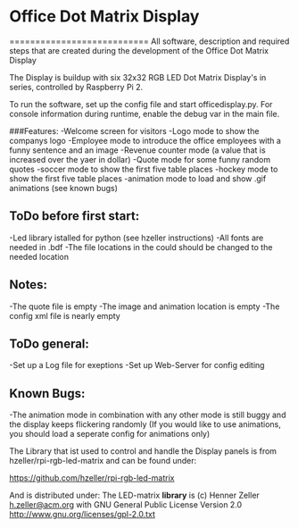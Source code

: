 # Office Dot Matrix Display
===========================
All software, description and required steps that are created during the development of the Office Dot Matrix Display

The Display is buildup with six 32x32 RGB LED Dot Matrix Display's in series, controlled by Raspberry Pi 2. 

To run the software, set up the config file and start officedisplay.py.
For console information during runtime, enable the debug var in the main file.

###Features:
  -Welcome screen for visitors
  -Logo mode to show the companys logo
  -Employee mode to introduce the office employees with a funny sentence and an image
  -Revenue counter mode (a value that is increased over the yaer in dollar)
  -Quote mode for some funny random quotes
  -soccer mode to show the first five table places
  -hockey mode to show the first five table places
  -animation mode to load and show .gif animations (see known bugs)

ToDo before first start:
--
-Led library istalled for python (see hzeller instructions)
-All fonts are needed in .bdf
-The file locations in the could should be changed to the needed location

## Notes:
-The quote file is empty
-The image and animation location is empty
-The config xml file is nearly empty

## ToDo general:
-Set up a Log file for exeptions
-Set up Web-Server for config editing

## Known Bugs:
-The animation mode in combination with any other mode is still buggy and the display keeps flickering randomly
(If you would like to use animations, you should load a seperate config for animations only)

The Library that ist used to control and handle the Display panels is from hzeller/rpi-rgb-led-matrix and can be found under:

<https://github.com/hzeller/rpi-rgb-led-matrix>

And is distributed under:
The LED-matrix **library** is (c) Henner Zeller <h.zeller@acm.org> with
GNU General Public License Version 2.0 <http://www.gnu.org/licenses/gpl-2.0.txt>





